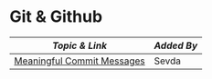 # Git & Github

| **_Topic & Link_** | **_Added By_** |
| -------- | -------- |
|[Meaningful Commit Messages](https://www.conventionalcommits.org/en/v1.0.0/)|Sevda
